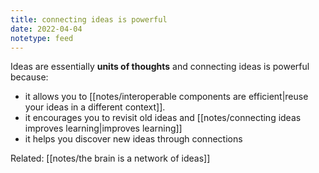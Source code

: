 ```yaml
---
title: connecting ideas is powerful
date: 2022-04-04
notetype: feed
---
```


Ideas are essentially **units of thoughts** and connecting ideas is powerful because:

- it allows you to [[notes/interoperable components are efficient|reuse your ideas in a different context]]. 
- it encourages you to revisit old ideas and [[notes/connecting ideas improves learning|improves learning]]
- it helps you discover new ideas through connections

Related:
[[notes/the brain is a network of ideas]]